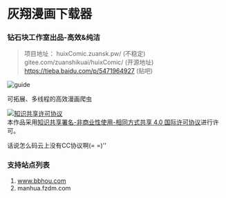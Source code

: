 # 灰翔漫画下载器
### 钻石块工作室出品-高效&纯洁
> 项目地址：
> huixComic.zuansk.pw/ (不稳定)  
> gitee.com/zuanshikuai/huixComic/ (开源地址)
> https://tieba.baidu.com/p/5471964927 (贴吧)

![guide][1]

可拓展、多线程的高效漫画爬虫
<p><a rel="license" href="http://creativecommons.org/licenses/by-nc-sa/4.0/"><img alt="知识共享许可协议" style="border-width:0" src="https://i.creativecommons.org/l/by-nc-sa/4.0/88x31.png" /></a><br />本作品采用<a rel="license" href="http://creativecommons.org/licenses/by-nc-sa/4.0/">知识共享署名-非商业性使用-相同方式共享 4.0 国际许可协议</a>进行许可。</p>
话说怎么码云上没有CC协议啊(= =)''

### 支持站点列表

 1. www.bbhou.com
 2. manhua.fzdm.com

  [1]: https://gitee.com/zuanshikuai/huixComic/raw/master/guide.png
